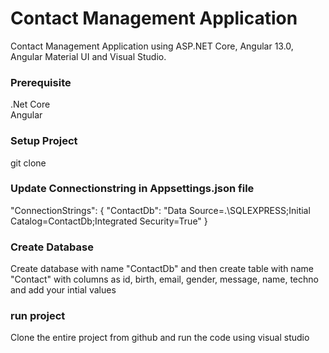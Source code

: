 # Contact Management Application
Contact Management Application using ASP.NET Core, Angular 13.0, Angular Material UI and Visual Studio. 

### Prerequisite 
.Net Core <br />
Angular <br />

### Setup Project
git clone 

### Update Connectionstring in Appsettings.json file
 "ConnectionStrings": {
    "ContactDb": "Data Source=.\\SQLEXPRESS;Initial Catalog=ContactDb;Integrated Security=True"
	}

### Create Database
Create database with name "ContactDb" and then create table with name "Contact" with columns as
id, birth, email, gender, message, name, techno and add your intial values


### run project
Clone the entire project from github and run the code using visual studio





